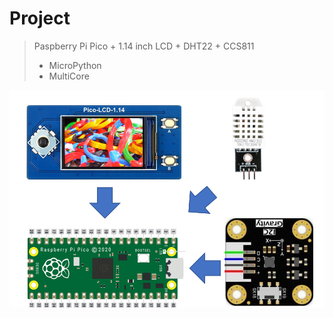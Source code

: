 # Project
> Paspberry Pi Pico + 1.14 inch LCD + DHT22 + CCS811
>  - MicroPython
>  - MultiCore

![](header.png)

